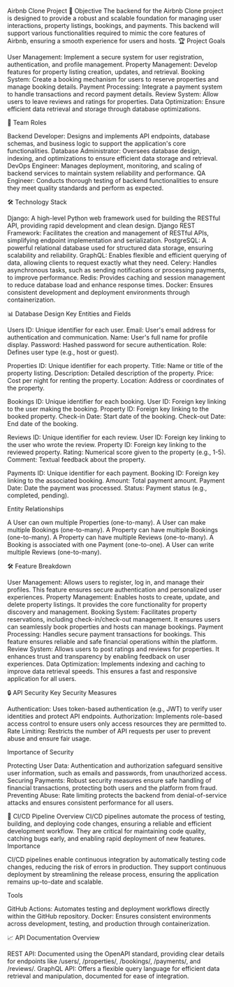 Airbnb Clone Project
🚀 Objective
The backend for the Airbnb Clone project is designed to provide a robust and scalable foundation for managing user interactions, property listings, bookings, and payments. This backend will support various functionalities required to mimic the core features of Airbnb, ensuring a smooth experience for users and hosts.
🏆 Project Goals

User Management: Implement a secure system for user registration, authentication, and profile management.
Property Management: Develop features for property listing creation, updates, and retrieval.
Booking System: Create a booking mechanism for users to reserve properties and manage booking details.
Payment Processing: Integrate a payment system to handle transactions and record payment details.
Review System: Allow users to leave reviews and ratings for properties.
Data Optimization: Ensure efficient data retrieval and storage through database optimizations.

👥 Team Roles

Backend Developer: Designs and implements API endpoints, database schemas, and business logic to support the application's core functionalities.
Database Administrator: Oversees database design, indexing, and optimizations to ensure efficient data storage and retrieval.
DevOps Engineer: Manages deployment, monitoring, and scaling of backend services to maintain system reliability and performance.
QA Engineer: Conducts thorough testing of backend functionalities to ensure they meet quality standards and perform as expected.

🛠️ Technology Stack

Django: A high-level Python web framework used for building the RESTful API, providing rapid development and clean design.
Django REST Framework: Facilitates the creation and management of RESTful APIs, simplifying endpoint implementation and serialization.
PostgreSQL: A powerful relational database used for structured data storage, ensuring scalability and reliability.
GraphQL: Enables flexible and efficient querying of data, allowing clients to request exactly what they need.
Celery: Handles asynchronous tasks, such as sending notifications or processing payments, to improve performance.
Redis: Provides caching and session management to reduce database load and enhance response times.
Docker: Ensures consistent development and deployment environments through containerization.

📊 Database Design
Key Entities and Fields

Users
ID: Unique identifier for each user.
Email: User's email address for authentication and communication.
Name: User's full name for profile display.
Password: Hashed password for secure authentication.
Role: Defines user type (e.g., host or guest).


Properties
ID: Unique identifier for each property.
Title: Name or title of the property listing.
Description: Detailed description of the property.
Price: Cost per night for renting the property.
Location: Address or coordinates of the property.


Bookings
ID: Unique identifier for each booking.
User ID: Foreign key linking to the user making the booking.
Property ID: Foreign key linking to the booked property.
Check-in Date: Start date of the booking.
Check-out Date: End date of the booking.


Reviews
ID: Unique identifier for each review.
User ID: Foreign key linking to the user who wrote the review.
Property ID: Foreign key linking to the reviewed property.
Rating: Numerical score given to the property (e.g., 1-5).
Comment: Textual feedback about the property.


Payments
ID: Unique identifier for each payment.
Booking ID: Foreign key linking to the associated booking.
Amount: Total payment amount.
Payment Date: Date the payment was processed.
Status: Payment status (e.g., completed, pending).



Entity Relationships

A User can own multiple Properties (one-to-many).
A User can make multiple Bookings (one-to-many).
A Property can have multiple Bookings (one-to-many).
A Property can have multiple Reviews (one-to-many).
A Booking is associated with one Payment (one-to-one).
A User can write multiple Reviews (one-to-many).

🛠️ Feature Breakdown

User Management: Allows users to register, log in, and manage their profiles. This feature ensures secure authentication and personalized user experiences.
Property Management: Enables hosts to create, update, and delete property listings. It provides the core functionality for property discovery and management.
Booking System: Facilitates property reservations, including check-in/check-out management. It ensures users can seamlessly book properties and hosts can manage bookings.
Payment Processing: Handles secure payment transactions for bookings. This feature ensures reliable and safe financial operations within the platform.
Review System: Allows users to post ratings and reviews for properties. It enhances trust and transparency by enabling feedback on user experiences.
Data Optimization: Implements indexing and caching to improve data retrieval speeds. This ensures a fast and responsive application for all users.

🔒 API Security
Key Security Measures

Authentication: Uses token-based authentication (e.g., JWT) to verify user identities and protect API endpoints.
Authorization: Implements role-based access control to ensure users only access resources they are permitted to.
Rate Limiting: Restricts the number of API requests per user to prevent abuse and ensure fair usage.

Importance of Security

Protecting User Data: Authentication and authorization safeguard sensitive user information, such as emails and passwords, from unauthorized access.
Securing Payments: Robust security measures ensure safe handling of financial transactions, protecting both users and the platform from fraud.
Preventing Abuse: Rate limiting protects the backend from denial-of-service attacks and ensures consistent performance for all users.

🔄 CI/CD Pipeline
Overview
CI/CD pipelines automate the process of testing, building, and deploying code changes, ensuring a reliable and efficient development workflow. They are critical for maintaining code quality, catching bugs early, and enabling rapid deployment of new features.
Importance

CI/CD pipelines enable continuous integration by automatically testing code changes, reducing the risk of errors in production.
They support continuous deployment by streamlining the release process, ensuring the application remains up-to-date and scalable.

Tools

GitHub Actions: Automates testing and deployment workflows directly within the GitHub repository.
Docker: Ensures consistent environments across development, testing, and production through containerization.

📈 API Documentation Overview

REST API: Documented using the OpenAPI standard, providing clear details for endpoints like /users/, /properties/, /bookings/, /payments/, and /reviews/.
GraphQL API: Offers a flexible query language for efficient data retrieval and manipulation, documented for ease of integration.
